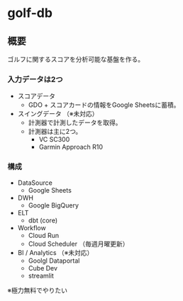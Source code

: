 # golf-db

## 概要

ゴルフに関するスコアを分析可能な基盤を作る。

### 入力データは2つ
- スコアデータ
  - GDO + スコアカードの情報をGoogle Sheetsに蓄積。
- スイングデータ （※未対応）
  - 計測器で計測したデータを取得。
  - 計測器は主に2つ。
    - VC SC300
    - Garmin Approach R10
    
### 構成
 
- DataSource
  - Google Sheets
- DWH
  - Google BigQuery
- ELT
  - dbt (core)
- Workflow
  - Cloud Run
  - Cloud Scheduler （毎週月曜更新）
- BI / Analytics （※未対応）
  - Goolgl Dataportal
  - Cube Dev
  - streamlit

※極力無料でやりたい
